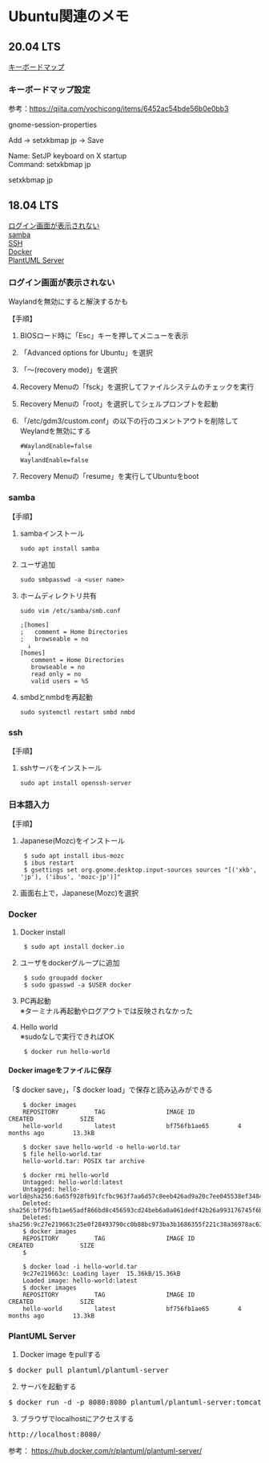 # Ubuntu関連のメモ

## 20.04 LTS

[キーボードマップ](#keyboard_map)  

<a id="keyboard_map"></a>

### キーボードマップ設定

参考：https://qiita.com/vochicong/items/6452ac54bde56b0e0bb3

gnome-session-properties

Add → setxkbmap jp → Save

Name: SetJP keyboard on X startup  
Command: setxkbmap jp  

 setxkbmap jp  
 
## 18.04 LTS

[ログイン画面が表示されない](#login_menu)  
[samba](#samba)  
[SSH](#ssh)  
[Docker](#docker)  
[PlantUML Server](#plantuml_server)  

<a id="login_menu"></a>

### ログイン画面が表示されない

Waylandを無効にすると解決するかも

【手順】
1. BIOSロード時に「Esc」キーを押してメニューを表示
2. 「Advanced options for Ubuntu」を選択
3. 「～(recovery mode)」を選択
4. Recovery Menuの「fsck」を選択してファイルシステムのチェックを実行
5. Recovery Menuの「root」を選択してシェルプロンプトを起動
6. 「/etc/gdm3/custom.conf」の以下の行のコメントアウトを削除してWeylandを無効にする

	   #WaylandEnable=false
	     ↓
	   WaylandEnable=false

7. Recovery Menuの「resume」を実行してUbuntuをboot

<a id="samba"></a>

### samba

【手順】
1. sambaインストール

	   sudo apt install samba

2. ユーザ追加

	   sudo smbpasswd -a <user name>

3. ホームディレクトリ共有

	   sudo vim /etc/samba/smb.conf
	   
	   ;[homes]
	   ;   comment = Home Directories
	   ;   browseable = no
	     ↓
	   [homes]
	      comment = Home Directories
	      browseable = no
	      read only = no
	      valid users = %S

4. smbdとnmbdを再起動

	   sudo systemctl restart smbd nmbd

<a id="ssh"></a>

### ssh

【手順】
1. sshサーバをインストール

	   sudo apt install openssh-server

### 日本語入力

【手順】  

1. Japanese(Mozc)をインストール
	
		$ sudo apt install ibus-mozc  
		$ ibus restart  
		$ gsettings set org.gnome.desktop.input-sources sources "[('xkb', 'jp'), ('ibus', 'mozc-jp')]"  

	
2. 画面右上で，Japanese(Mozc)を選択  

<a id="docker"></a>

### Docker

1. Docker install

		$ sudo apt install docker.io

2. ユーザをdockerグループに追加

		$ sudo groupadd docker
		$ sudo gpasswd -a $USER docker

3. PC再起動  
※ターミナル再起動やログアウトでは反映されなかった

4. Hello world  
※sudoなしで実行できればOK

		$ docker run hello-world

#### Docker imageをファイルに保存

「$ docker save」，「$ docker load」で保存と読み込みができる

		$ docker images
		REPOSITORY          TAG                 IMAGE ID            CREATED             SIZE
		hello-world         latest              bf756fb1ae65        4 months ago        13.3kB

		$ docker save hello-world -o hello-world.tar
		$ file hello-world.tar 
		hello-world.tar: POSIX tar archive

		$ docker rmi hello-world
		Untagged: hello-world:latest
		Untagged: hello-world@sha256:6a65f928fb91fcfbc963f7aa6d57c8eeb426ad9a20c7ee045538ef34847f44f1
		Deleted: sha256:bf756fb1ae65adf866bd8c456593cd24beb6a0a061dedf42b26a993176745f6b
		Deleted: sha256:9c27e219663c25e0f28493790cc0b88bc973ba3b1686355f221c38a36978ac63
		$ docker images
		REPOSITORY          TAG                 IMAGE ID            CREATED             SIZE
		$

		$ docker load -i hello-world.tar 
		9c27e219663c: Loading layer  15.36kB/15.36kB
		Loaded image: hello-world:latest
		$ docker images
		REPOSITORY          TAG                 IMAGE ID            CREATED             SIZE
		hello-world         latest              bf756fb1ae65        4 months ago        13.3kB


<a id="plantuml_server"></a>

### PlantUML Server

1. Docker image をpullする
<pre>
$ docker pull plantuml/plantuml-server
</pre>
2. サーバを起動する
<pre>
$ docker run -d -p 8080:8080 plantuml/plantuml-server:tomcat
</pre>
3. ブラウザでlocalhostにアクセスする
<pre>
http://localhost:8080/
</pre>


参考： https://hub.docker.com/r/plantuml/plantuml-server/  

